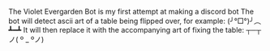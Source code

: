 The Violet Evergarden Bot is my first attempt at making a discord bot
The bot will detect ascii art of a table being flipped over, for example: (╯°□°)╯︵ ┻━┻
It will then replace it with the accompanying art of fixing the table: ┬─┬ノ( º _ ºノ)
